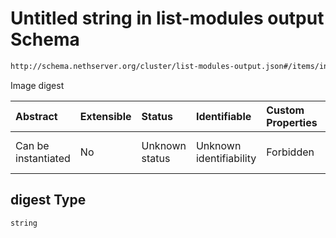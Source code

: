 # Untitled string in list-modules output Schema

```txt
http://schema.nethserver.org/cluster/list-modules-output.json#/items/installed/items/properties/digest
```

Image digest

| Abstract            | Extensible | Status         | Identifiable            | Custom Properties | Additional Properties | Access Restrictions | Defined In                                                                            |
| :------------------ | :--------- | :------------- | :---------------------- | :---------------- | :-------------------- | :------------------ | :------------------------------------------------------------------------------------ |
| Can be instantiated | No         | Unknown status | Unknown identifiability | Forbidden         | Allowed               | none                | [list-modules-output.json\*](cluster/list-modules-output.json "open original schema") |

## digest Type

`string`
